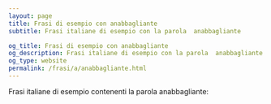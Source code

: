 ```yaml
---
layout: page
title: Frasi di esempio con anabbagliante 
subtitle: Frasi italiane di esempio con la parola  anabbagliante

og_title: Frasi di esempio con anabbagliante 
og_description: Frasi italiane di esempio con la parola  anabbagliante
og_type: website
permalink: /frasi/a/anabbagliante.html
---
```


Frasi italiane di esempio contenenti la parola anabbagliante:


